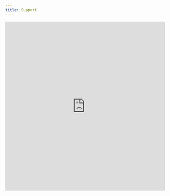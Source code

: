 ```yaml
---
title: Support
---
```

<iframe class="airtable-embed" src="https://airtable.com/embed/shrlwWCyH62ZlbrdH?backgroundColor=red" frameborder="0" onmousewheel="" width="100%" height="533" style="background: transparent; border: 1px solid #ccc;"></iframe>